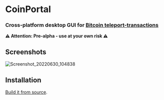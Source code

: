 <h1>
  <div>CoinPortal</div>
</h1>

<h3>
Cross-platform desktop GUI for <a href="https://github.com/bitcoin-teleport/teleport-transactions">Bitcoin teleport-transactions</a>
</h3>


**:warning: Attention: Pre-alpha - use at your own risk :warning:**

## Screenshots

![Screenshot_20220630_104838](https://user-images.githubusercontent.com/8538369/177005761-2afcba5d-c75b-4b9b-8a26-eca66482cd00.png)

## Installation

[Build it from source](./Build.md).

